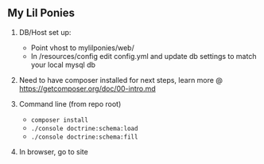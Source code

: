 My Lil Ponies
---

1. DB/Host set up:
	* Point vhost to mylilponies/web/
	* In /resources/config edit config.yml and update db settings to match your local mysql db

1. Need to have composer installed for next steps, learn more @ https://getcomposer.org/doc/00-intro.md

1. Command line (from repo root)
	* ```composer install```
	* ```./console doctrine:schema:load```
	* ```./console doctrine:schema:fill```

1. In browser, go to site